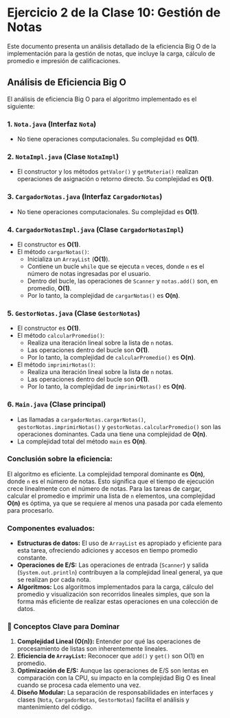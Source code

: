 # Ejercicio 2 de la Clase 10: Gestión de Notas

Este documento presenta un análisis detallado de la eficiencia Big O de la implementación para la gestión de notas, que incluye la carga, cálculo de promedio e impresión de calificaciones.

## Análisis de Eficiencia Big O

El análisis de eficiencia Big O para el algoritmo implementado es el siguiente:

### 1. `Nota.java` (Interfaz `Nota`)
*   No tiene operaciones computacionales. Su complejidad es **O(1)**.

### 2. `NotaImpl.java` (Clase `NotaImpl`)
*   El constructor y los métodos `getValor()` y `getMateria()` realizan operaciones de asignación o retorno directo. Su complejidad es **O(1)**.

### 3. `CargadorNotas.java` (Interfaz `CargadorNotas`)
*   No tiene operaciones computacionales. Su complejidad es **O(1)**.

### 4. `CargadorNotasImpl.java` (Clase `CargadorNotasImpl`)
*   El constructor es **O(1)**.
*   El método `cargarNotas()`:
    *   Inicializa un `ArrayList` (**O(1)**).
    *   Contiene un bucle `while` que se ejecuta `n` veces, donde `n` es el número de notas ingresadas por el usuario.
    *   Dentro del bucle, las operaciones de `Scanner` y `notas.add()` son, en promedio, **O(1)**.
    *   Por lo tanto, la complejidad de `cargarNotas()` es **O(n)**.

### 5. `GestorNotas.java` (Clase `GestorNotas`)
*   El constructor es **O(1)**.
*   El método `calcularPromedio()`:
    *   Realiza una iteración lineal sobre la lista de `n` notas.
    *   Las operaciones dentro del bucle son **O(1)**.
    *   Por lo tanto, la complejidad de `calcularPromedio()` es **O(n)**.
*   El método `imprimirNotas()`:
    *   Realiza una iteración lineal sobre la lista de `n` notas.
    *   Las operaciones dentro del bucle son **O(1)**.
    *   Por lo tanto, la complejidad de `imprimirNotas()` es **O(n)**.

### 6. `Main.java` (Clase principal)
*   Las llamadas a `cargadorNotas.cargarNotas()`, `gestorNotas.imprimirNotas()` y `gestorNotas.calcularPromedio()` son las operaciones dominantes. Cada una tiene una complejidad de **O(n)**.
*   La complejidad total del método `main` es **O(n)**.

### Conclusión sobre la eficiencia:

El algoritmo es eficiente. La complejidad temporal dominante es **O(n)**, donde `n` es el número de notas. Esto significa que el tiempo de ejecución crece linealmente con el número de notas. Para las tareas de cargar, calcular el promedio e imprimir una lista de `n` elementos, una complejidad **O(n)** es óptima, ya que se requiere al menos una pasada por cada elemento para procesarlo.

### Componentes evaluados:

*   **Estructuras de datos:** El uso de `ArrayList` es apropiado y eficiente para esta tarea, ofreciendo adiciones y accesos en tiempo promedio constante.
*   **Operaciones de E/S:** Las operaciones de entrada (`Scanner`) y salida (`System.out.println`) contribuyen a la complejidad lineal general, ya que se realizan por cada nota.
*   **Algoritmos:** Los algoritmos implementados para la carga, cálculo del promedio y visualización son recorridos lineales simples, que son la forma más eficiente de realizar estas operaciones en una colección de datos.

### 🔑 Conceptos Clave para Dominar

1.  **Complejidad Lineal (O(n)):** Entender por qué las operaciones de procesamiento de listas son inherentemente lineales.
2.  **Eficiencia de `ArrayList`:** Reconocer que `add()` y `get()` son O(1) en promedio.
3.  **Optimización de E/S:** Aunque las operaciones de E/S son lentas en comparación con la CPU, su impacto en la complejidad Big O es lineal cuando se procesa cada elemento una vez.
4.  **Diseño Modular:** La separación de responsabilidades en interfaces y clases (`Nota`, `CargadorNotas`, `GestorNotas`) facilita el análisis y mantenimiento del código.